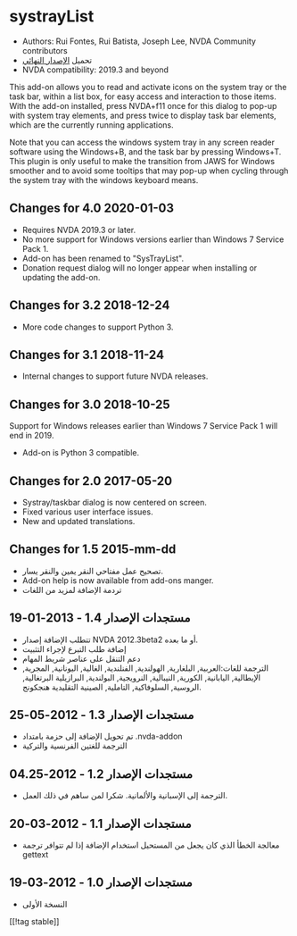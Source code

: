 # systrayList #

* Authors: Rui Fontes, Rui Batista, Joseph Lee, NVDA Community contributors
* تحميل [الإصدار النهائي][1]
* NVDA compatibility: 2019.3 and beyond

This add-on allows you to read and activate icons on the system tray or the
task bar, within a list box, for easy access and interaction to those
items. With the add-on installed, press NVDA+f11 once for this dialog to
pop-up with system tray elements, and press twice to display task bar
elements, which are the currently running applications.

Note that you can access the windows system tray in any screen reader
software using the Windows+B, and the task bar by pressing Windows+T. This
plugin is only useful to make the transition from JAWS for Windows smoother
and to avoid some tooltips that may pop-up when cycling through the system
tray with the windows keyboard means.

## Changes for 4.0 2020-01-03 ##

* Requires NVDA 2019.3 or later.
* No more support for Windows versions earlier than Windows 7 Service Pack
  1.
* Add-on has been renamed to "SysTrayList".
* Donation request dialog will no longer appear when installing or updating
  the add-on.

## Changes for 3.2 2018-12-24 ##

* More code changes to support Python 3.

## Changes for 3.1 2018-11-24 ##

* Internal changes to support future NVDA releases.

## Changes for 3.0 2018-10-25 ##

Support for Windows releases earlier than Windows 7 Service Pack 1 will end
in 2019.

* Add-on is Python 3 compatible.

## Changes for 2.0 2017-05-20 ##

* Systray/taskbar dialog is now centered on screen.
* Fixed various user interface issues.
* New and updated translations.

## Changes for 1.5 2015-mm-dd ##

* تصحيح عمل مفتاحي النقر يمين والنقر يسار.
* Add-on help is now available from add-ons manger.
* تردمة الإضافة لمزيد من اللغات

## مستجدات الإصدار 1.4 - 2013-01-19 ##

* تتطلب الإضافة إصدار NVDA 2012.3beta2 أو ما بعده.
* إضافة طلب التبرع لإجراء التثبيت
* دعم التنقل على عناصر شريط المهام
* الترجمة للغات:العربية, البلغارية, الهولندية, الفنلندية, الغالية,
  اليونانية, المجرية, الإيطالية, اليابانية, الكورية, النيبالية, النرويجية,
  البولندية, البرازيلية البرتغالية, الروسية, السلوفاكية, التاملية, الصينية
  التقليدية هنجكونج.

## مستجدات الإصدار 1.3 - 2012-05-25 ##

* تم تحويل الإضافة إلى حزمة بامتداد .nvda-addon
* الترجمة للغتين الفرنسية والتركية

## مستجدات الإصدار 1.2 - 2012-04.25 ##

* الترجمة إلى الإسبانية والألمانية. شكرا لمن ساهم في ذلك العمل.

## مستجدات الإصدار 1.1 - 2012-03-20 ##

* معالجة الخطأ الذي كان يجعل من المستحيل استخدام الإضافة إذا لم تتوافر ترجمة
  gettext

## مستجدات الإصدار 1.0 - 2012-03-19 ##

* النسخة الأولى

[[!tag stable]]

[1]: https://addons.nvda-project.org/files/get.php?file=st
